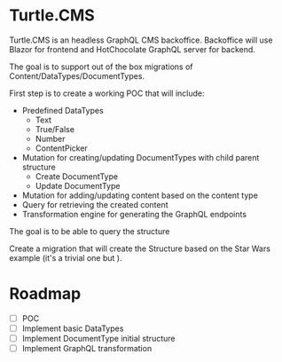 # Turtle.CMS

Turtle.CMS is an headless GraphQL CMS backoffice. Backoffice will use Blazor for frontend and HotChocolate GraphQL server for backend.

The goal is to support out of the box migrations of Content/DataTypes/DocumentTypes.

First step is to create a working POC that will include:
- Predefined DataTypes
  - Text
  - True/False
  - Number
  - ContentPicker
- Mutation for creating/updating DocumentTypes with child parent structure
  - Create DocumentType
  - Update DocumentType
- Mutation for adding/updating content based on the content type
- Query for retrieving the created content
- Transformation engine for generating the GraphQL endpoints

The goal is to be able to query the structure 

Create a migration that will create the Structure based on the Star Wars example (it's a trivial one but ).

# Roadmap
- [ ] POC
- [ ] Implement basic DataTypes
- [ ] Implement DocumentType initial structure
- [ ] Implement GraphQL transformation
